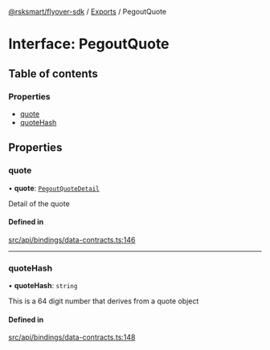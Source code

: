 [@rsksmart/flyover-sdk](../README.md) / [Exports](../modules.md) / PegoutQuote

# Interface: PegoutQuote

## Table of contents

### Properties

- [quote](PegoutQuote.md#quote)
- [quoteHash](PegoutQuote.md#quotehash)

## Properties

### quote

• **quote**: [`PegoutQuoteDetail`](PegoutQuoteDetail.md)

Detail of the quote

#### Defined in

[src/api/bindings/data-contracts.ts:146](https://github.com/rsksmart/flyover-sdk/blob/c4e062545df2cd84086a652b1972659c273d682e/src/api/bindings/data-contracts.ts#L146)

___

### quoteHash

• **quoteHash**: `string`

This is a 64 digit number that derives from a quote object

#### Defined in

[src/api/bindings/data-contracts.ts:148](https://github.com/rsksmart/flyover-sdk/blob/c4e062545df2cd84086a652b1972659c273d682e/src/api/bindings/data-contracts.ts#L148)
